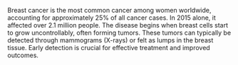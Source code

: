 Breast cancer is the most common cancer among women worldwide, accounting for approximately 25% of all cancer cases. In 2015 alone, it affected over 2.1 million people. The disease begins when breast cells start to grow uncontrollably, often forming tumors. These tumors can typically be detected through mammograms (X-rays) or felt as lumps in the breast tissue. Early detection is crucial for effective treatment and improved outcomes.
